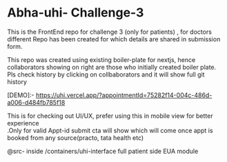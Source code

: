 # Abha-uhi- Challenge-3
This is the FrontEnd repo for challenge 3 (only for patients) , for doctors different Repo has been created for which details are shared in submission form.

This repo was created using existing boiler-plate for nextjs, hence collaborators showing on right are those who initially created boiler plate.
Pls check history by clicking on collbaborators and it will show full git history

[DEMO]:- https://uhi.vercel.app/?appointmentId=75282f14-004c-486d-a006-d484fb785f18

This is for checking out UI/UX, prefer using this in mobile view for better experience \
.Only for valid Appt-id submit cta will show which will come once appt is booked from any source(practo, tata health etc)

@src- inside /containers/uhi-interface full patient side EUA module 
